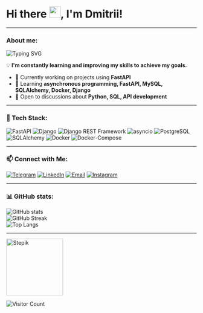 # Hi there <img src="https://raw.githubusercontent.com/MartinHeinz/MartinHeinz/master/wave.gif" width="30px">, I'm Dmitrii!

---

### About me: 
![Typing SVG](https://readme-typing-svg.herokuapp.com?font=Fira+Code&pause=1000&color=F75C7E&width=435&lines=Beginner+Python+Developer;Let's+Connect!)

💡 **I'm constantly learning and improving my skills to achieve my goals.**  

- 🔭 Currently working on projects using **FastAPI**
- 🌱 Learning **asynchronous programming, FastAPI, MySQL, SQLAlchemy, Docker, Django**
- 💬 Open to discussions about **Python, SQL, API development**

---

### 🚀 Tech Stack:
![FastAPI](https://img.shields.io/badge/FastAPI-009688?style=for-the-badge&logo=fastapi&logoColor=white)
![Django](https://img.shields.io/badge/Django-092E20?style=for-the-badge&logo=django&logoColor=white)
![Django REST Framework](https://img.shields.io/badge/DRF-ff1709?style=for-the-badge&logo=django&logoColor=white)
![asyncio](https://img.shields.io/badge/asyncio-3776AB?style=for-the-badge&logo=python&logoColor=white)
![PostgreSQL](https://img.shields.io/badge/PostgreSQL-316192?style=for-the-badge&logo=postgresql&logoColor=white)
![SQLAlchemy](https://img.shields.io/badge/SQLAlchemy-CA4245?style=for-the-badge&logo=python&logoColor=white)
![Docker](https://img.shields.io/badge/Docker-2496ED?style=for-the-badge&logo=docker&logoColor=white)
![Docker-Compose](https://img.shields.io/badge/Docker--Compose-2496ED?style=for-the-badge&logo=docker&logoColor=white)

---

### 📫 Connect with Me:
[![Telegram](https://img.shields.io/badge/Telegram-2CA5E0?style=for-the-badge&logo=telegram&logoColor=white)](https://t.me/DmitriiButk)
[![LinkedIn](https://img.shields.io/badge/LinkedIn-0077B5?style=for-the-badge&logo=linkedin&logoColor=white)](https://www.linkedin.com/in/%D0%B4%D0%BC%D0%B8%D1%82%D1%80%D0%B8%D0%B9-%D0%B1%D1%83%D1%82%D0%BA%D0%BE%D0%B2-47479634a/)
[![Email](https://img.shields.io/badge/Email-D14836?style=for-the-badge&logo=gmail&logoColor=white)](mailto:dmitriibutk@gmail.com)
[![Instagram](https://img.shields.io/badge/Instagram-E4405F?style=for-the-badge&logo=instagram&logoColor=white)](https://www.instagram.com/dmitrii.butkev1ch/)

---

### 📊 GitHub stats:
![GitHub stats](https://github-readme-stats.vercel.app/api?username=DmitriiButk&show_icons=true&theme=radical)<br>
![GitHub Streak](https://github-readme-streak-stats.herokuapp.com/?user=DmitriiButk&theme=radical)<br>
![Top Langs](https://github-readme-stats.vercel.app/api/top-langs/?username=DmitriiButk&layout=compact)

---
<a href="https://stepik.org/users/617059759/profile">
    <img src="https://habrastorage.org/getpro/moikrug/uploads/company/100/006/524/6/logo/big_00a72902d4cb874e5c714fb145301215.png" alt="Stepik" width="150">
</a><br>

![Visitor Count](https://komarev.com/ghpvc/?username=DmitriiButk&color=brightgreen)


